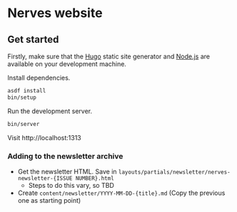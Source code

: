 # Nerves website

## Get started

Firstly, make sure that the [Hugo][Install Hugo] static site generator and
[Node.js] are available on your development machine.

[Install Hugo]: https://gohugo.io/getting-started/installing/
[Node.js]: https://nodejs.org/

Install dependencies.

```sh
asdf install
bin/setup
```

Run the development server.

```sh
bin/server
```

Visit http://localhost:1313


### Adding to the newsletter archive

* Get the newsletter HTML. Save in `layouts/partials/newsletter/nerves-newsletter-{ISSUE NUMBER}.html`
  * Steps to do this vary, so TBD
* Create `content/newsletter/YYYY-MM-DD-{title}.md` (Copy the previous one as starting point)
